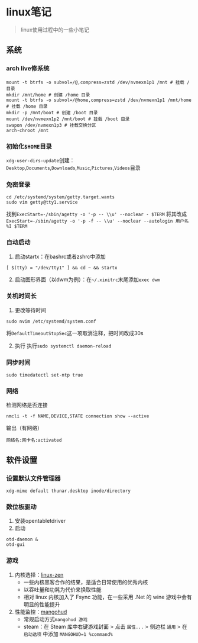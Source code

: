 # linux笔记
> linux使用过程中的一些小笔记

## 系统

### arch live修系统
```shell
mount -t btrfs -o subvol=/@,compress=zstd /dev/nvmexn1p1 /mnt # 挂载 / 目录
mkdir /mnt/home # 创建 /home 目录
mount -t btrfs -o subvol=/@home,compress=zstd /dev/nvmexn1p1 /mnt/home # 挂载 /home 目录
mkdir -p /mnt/boot # 创建 /boot 目录
mount /dev/nvmexn1p2 /mnt/boot # 挂载 /boot 目录
swapon /dev/nvmexn1p3 # 挂载交换分区
arch-chroot /mnt
```

### 初始化`$HOME`目录
`xdg-user-dirs-update`创建：`Desktop`,`Documents`,`Downloads`,`Music`,`Pictures`,`Videos`目录

### 免密登录
```shell
cd /etc/systemd/system/getty.target.wants
sudo vim getty@tty1.service
```

找到`ExecStart=-/sbin/agetty -o '-p -- \\u' --noclear - $TERM`
将其改成`ExecStart=-/sbin/agetty -o '-p -f -- \\u' --noclear --autologin 用户名 %I $TERM`

### 自动启动
1. 启动startx：在bashrc或者zshrc中添加
```shell
[ $(tty) = "/dev/tty1" ] && cd ~ && startx
```

2. 启动图形界面（以dwm为例）：在`~/.xinitrc`末尾添加`exec dwm`

### 关机时间长
1. 更改等待时间
```shell
sudo nvim /etc/systemd/system.conf
```
将`DefaultTimeoutStopSec`这一项取消注释，把时间改成30s

2. 执行
执行`sudo systemctl daemon-reload`

### 同步时间
`sudo timedatectl set-ntp true`


### 网络
检测网络是否连接
```shell
nmcli -t -f NAME,DEVICE,STATE connection show --active
```

输出（有网络）
```shell
网络名:网卡名:activated
```

## 软件设置
### 设置默认文件管理器
```shell
xdg-mime default thunar.desktop inode/directory
```

### 数位板驱动
1. 安装opentabletdriver
2. 启动
```shell
otd-daemon &
otd-gui
```

### 游戏
1. 内核选择：[linux-zen](https://github.com/zen-kernel/zen-kernel)
    - 一些内核黑客合作的结果，是适合日常使用的优秀内核
    - 以吞吐量和功耗为代价来换取性能
    - 相对 linux 内核加入了 Fsync 功能，在一些采用 .Net 的 wine 游戏中会有 明显的性能提升
2. 性能监控：[mangohud](https://github.com/flightlessmango/MangoHud)
    - 常规启动方式`mangohud 游戏`
    - steam：在 Steam 库中右键游戏封面 > 点击 `属性...` > 侧边栏 `通用` > 在 `启动选项` 中添加 `MANGOHUD=1 %command%`

